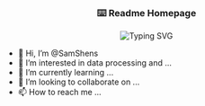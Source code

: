 
<!---
SamShens/SamShens is a ✨ special ✨ repository because its `README.md` (this file) appears on your GitHub profile.
You can click the Preview link to take a look at your changes.
--->
<!-- markdownlint-disable MD033 MD041 -->
<p align="center">
  <h3 align="center">⌨️ Readme Homepage</h3>
</p>

<p align="center">
<img src="https://readme-typing-svg.demolab.com?font=Fira+Code&pause=1000&color=29F2F7FF&random=false&width=435&lines=Be+brave+to+learn...;Face+to+question...;Work+something+out..." alt="Typing SVG" />
</p>

  - 👋 Hi, I’m @SamShens
- 👀 I’m interested in data processing and ...
- 🌱 I’m currently learning ...
- 💞️ I’m looking to collaborate on ...
- 📫 How to reach me ...

<p align="center">


</p>
